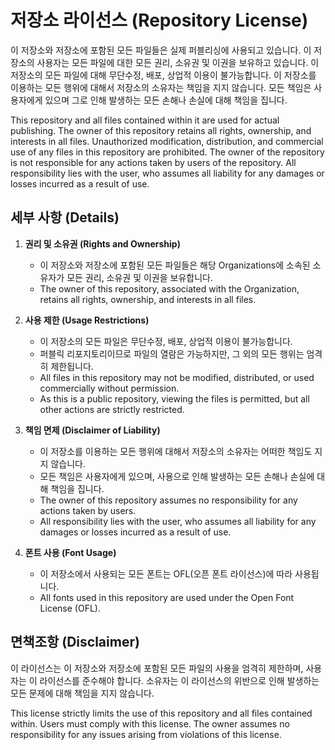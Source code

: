 # 저장소 라이선스 (Repository License)

이 저장소와 저장소에 포함된 모든 파일들은 실제 퍼블리싱에 사용되고 있습니다. 이 저장소의 사용자는 모든 파일에 대한 모든 권리, 소유권 및 이권을 보유하고 있습니다. 이 저장소의 모든 파일에 대해 무단수정, 배포, 상업적 이용이 불가능합니다. 이 저장소를 이용하는 모든 행위에 대해서 저장소의 소유자는 책임을 지지 않습니다. 모든 책임은 사용자에게 있으며 그로 인해 발생하는 모든 손해나 손실에 대해 책임을 집니다.

This repository and all files contained within it are used for actual publishing. The owner of this repository retains all rights, ownership, and interests in all files. Unauthorized modification, distribution, and commercial use of any files in this repository are prohibited. The owner of the repository is not responsible for any actions taken by users of the repository. All responsibility lies with the user, who assumes all liability for any damages or losses incurred as a result of use.

## 세부 사항 (Details)

1. **권리 및 소유권 (Rights and Ownership)**
    - 이 저장소와 저장소에 포함된 모든 파일들은 해당 Organizations에 소속된 소유자가 모든 권리, 소유권 및 이권을 보유합니다.
    - The owner of this repository, associated with the Organization, retains all rights, ownership, and interests in all files.

2. **사용 제한 (Usage Restrictions)**
    - 이 저장소의 모든 파일은 무단수정, 배포, 상업적 이용이 불가능합니다.
    - 퍼블릭 리포지토리이므로 파일의 열람은 가능하지만, 그 외의 모든 행위는 엄격히 제한됩니다.
    - All files in this repository may not be modified, distributed, or used commercially without permission.
    - As this is a public repository, viewing the files is permitted, but all other actions are strictly restricted.

3. **책임 면제 (Disclaimer of Liability)**
    - 이 저장소를 이용하는 모든 행위에 대해서 저장소의 소유자는 어떠한 책임도 지지 않습니다.
    - 모든 책임은 사용자에게 있으며, 사용으로 인해 발생하는 모든 손해나 손실에 대해 책임을 집니다.
    - The owner of this repository assumes no responsibility for any actions taken by users.
    - All responsibility lies with the user, who assumes all liability for any damages or losses incurred as a result of use.

4. **폰트 사용 (Font Usage)**
    - 이 저장소에서 사용되는 모든 폰트는 OFL(오픈 폰트 라이선스)에 따라 사용됩니다.
    - All fonts used in this repository are used under the Open Font License (OFL).

## 면책조항 (Disclaimer)

이 라이선스는 이 저장소와 저장소에 포함된 모든 파일의 사용을 엄격히 제한하며, 사용자는 이 라이선스를 준수해야 합니다. 소유자는 이 라이선스의 위반으로 인해 발생하는 모든 문제에 대해 책임을 지지 않습니다.

This license strictly limits the use of this repository and all files contained within. Users must comply with this license. The owner assumes no responsibility for any issues arising from violations of this license.
